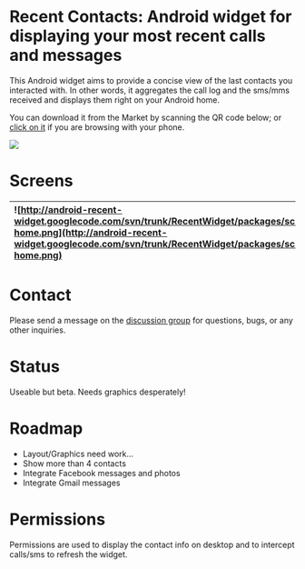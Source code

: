 # Recent Contacts: Android widget for displaying your most recent calls and messages #

This Android widget aims to provide a concise view of the last contacts you interacted with. In other words, it aggregates the call log and the sms/mms received and displays them right on your Android home.

You can download it from the Market by scanning the QR code below; or [click on it](http://market.android.com/search?q=pname:org.recentwidget) if you are browsing with your phone.

[![](http://chart.apis.google.com/chart?cht=qr&chs=120x120&chl=market%3A%2F%2Fsearch%3Fq%3Dpname%3Aorg.recentwidget&test.png)](http://market.android.com/search?q=pname:org.recentwidget)

# Screens #

|![http://android-recent-widget.googlecode.com/svn/trunk/RecentWidget/packages/screenshot-home.png](http://android-recent-widget.googlecode.com/svn/trunk/RecentWidget/packages/screenshot-home.png) | ![http://android-recent-widget.googlecode.com/svn/trunk/RecentWidget/packages/screenshot-popup.png](http://android-recent-widget.googlecode.com/svn/trunk/RecentWidget/packages/screenshot-popup.png) |
|:---------------------------------------------------------------------------------------------------------------------------------------------------------------------------------------------------|:------------------------------------------------------------------------------------------------------------------------------------------------------------------------------------------------------|

# Contact #

Please send a message on the [discussion group](http://groups.google.com/group/android-recent-widget) for questions, bugs, or any other inquiries.

# Status #

Useable but beta.
Needs graphics desperately!

# Roadmap #
  * Layout/Graphics need work...
  * Show more than 4 contacts
  * Integrate Facebook messages and photos
  * Integrate Gmail messages

# Permissions #

Permissions are used to display the contact info on desktop and to intercept calls/sms to refresh the widget.